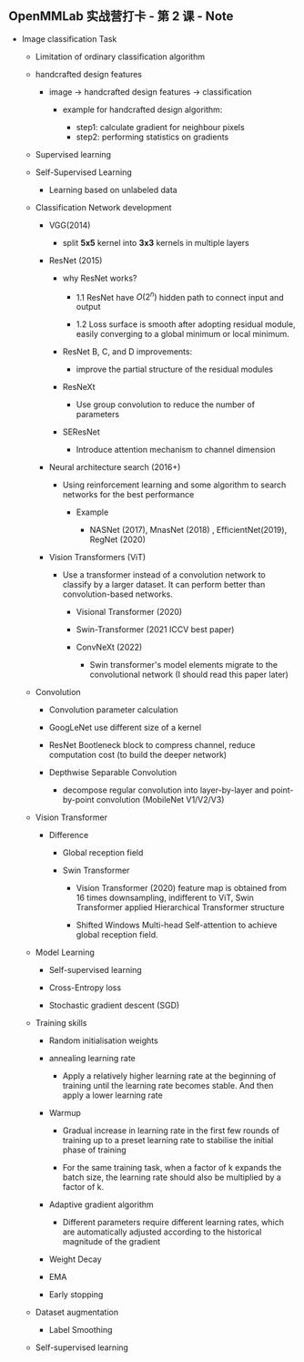 ## OpenMMLab 实战营打卡 - 第 2 课 - Note

* Image classification Task

  * Limitation of ordinary classification algorithm
  
  * handcrafted design features
    
    * image ->  handcrafted design features -> classification 
    
      * example for handcrafted design algorithm:
      
        * step1: calculate gradient for neighbour pixels     
         * step2: performing statistics on gradients
      
   * Supervised learning
   
   * Self-Supervised Learning
     
     * Learning based on unlabeled data
     
   * Classification Network development
  
     * VGG(2014)
     
       * split **5x5** kernel  into **3x3** kernels in multiple layers
       
     * ResNet (2015)
        
        * why ResNet works?
        
          * 1.1  ResNet have $O(2^n)$ hidden path to connect input and output 
          
          * 1.2 Loss surface is smooth after adopting residual module, easily converging to a global minimum or local minimum.
          
        * ResNet B, C, and D improvements:
          
          * improve the partial structure of the residual modules
        
        * ResNeXt
        
          * Use group convolution to reduce the number of parameters
        
        * SEResNet
        
          * Introduce attention mechanism to channel dimension
      
      * Neural architecture search (2016+) 

        * Using reinforcement learning and some algorithm to search networks for the best performance
        
          * Example
            
            * NASNet (2017), MnasNet (2018) , EfficientNet(2019), RegNet (2020)
            
      * Vision Transformers (ViT)
      

        * Use a transformer instead of a convolution network to classify by a larger dataset. It can perform better than convolution-based networks.
          
          * Visional Transformer (2020)
          
          * Swin-Transformer (2021 ICCV best paper) 
          
          * ConvNeXt (2022)
        
            * Swin transformer's model elements migrate to the convolutional network (I should read this paper later)
            
    * Convolution
    
      * Convolution parameter calculation
      
      *  GoogLeNet use different size of a kernel
      
      * ResNet Bootleneck block to compress channel, reduce computation cost (to build the deeper network)
      
      *  Depthwise Separable Convolution
      
         *  decompose regular convolution into layer-by-layer and point-by-point convolution (MobileNet V1/V2/V3)
  
    * Vision Transformer
      
      * Difference 
      
        * Global reception field
        
        * Swin Transformer 
        
          * Vision Transformer  (2020) feature map is obtained from 16 times downsampling, indifferent to ViT, Swin Transformer applied Hierarchical Transformer structure 
          
          * Shifted Windows Multi-head Self-attention to achieve global reception field.
  
    * Model Learning
      
      * Self-supervised learning 
        
      * Cross-Entropy loss

      * Stochastic gradient descent (SGD)
      
    * Training skills
    
      *  Random initialisation weights
      
      * annealing learning rate 
      
        * Apply a relatively higher learning rate at the beginning of training until the learning rate becomes stable. And then apply a lower learning rate
      
      * Warmup
      
        *   Gradual increase in learning rate in the first few rounds of training up to a preset learning rate to stabilise the initial phase of training
     
        *   For the same training task, when a factor of k expands the batch size, the learning rate should also be multiplied by a factor of k.
        
      * Adaptive gradient algorithm
        
        * Different parameters require different learning rates, which are automatically adjusted according to the historical magnitude of the gradient

      * Weight Decay
      
      * EMA
      
      * Early stopping

    * Dataset augmentation
    
      * Label Smoothing
      
    *  Self-supervised learning
    
